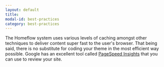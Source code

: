 ```yaml
---
layout: default
title:
modal-id: best-practices
category: best-practices
---
```

The Homeflow system uses various levels of caching amongst other techniques to deliver content super fast to the user's browser. That being said, there is no substitute for coding your theme in the most efficient way possible. Google has an excellent tool called [PageSpeed Insights](https://developers.google.com/speed/pagespeed/insights/) that you can use to review your site.